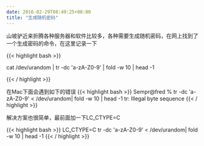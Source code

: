 ```yaml
---
date: 2016-02-29T08:49:25+08:00
title: "生成随机密码"
---
```


山坡驴近来折腾各种服务器和软件比较多，各种需要生成随机密码，在网上找到了一个生成密码的命令，在这里记录一下

{{< highlight bash >}}

cat /dev/urandom | tr -dc 'a-zA-Z0-9' | fold -w 10 | head -1

{{< / highlight >}}

在Mac下面会遇到如下的错误
{{< highlight bash >}}
Sempr@fred % tr -dc 'a-zA-Z0-9' < /dev/urandom| fold -w 10 | head -1
tr: Illegal byte sequence
{{< / highlight >}}

解决方案也很简单，最前面加一下LC_CTYPE=C

{{< highlight bash >}}
LC_CTYPE=C tr -dc 'a-zA-Z0-9' < /dev/urandom| fold -w 10 | head -1
{{< / highlight >}}
